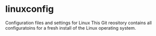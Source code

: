 # linuxconfig
Configuration files and settings for Linux
This Git reository contains all configuratoins for a fresh install of the Linux operating system.
